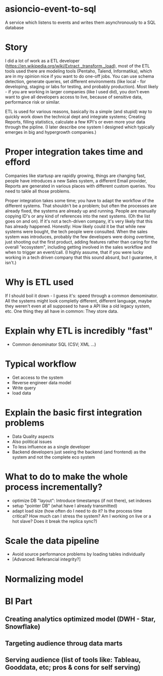 # asioncio-event-to-sql
A service which listens to events and writes them asynchronously to a SQL database 



# Story

I did a lot of work as a ETL developer (https://en.wikipedia.org/wiki/Extract,_transform,_load), most of the ETL tools used there are modeling tools (Pentaho, Talend, Informatika), which are in my opinion nice if you want to do one-off jobs. You can use schema detection, generate queries, set different environments (like local - for developing, staging or labs for testing, and probably production). Most likely - if you are working in larger companies (like I used did), you don't even want to give all developers access to live, because of sensitive data, performance risk or similar.

ETL is used for various reasons, basically its a simple (and stupid) way to quickly work down the technical dept and integrate systems; Creating Reports, filling statistics, calculate a few KPI's or even more your data through the pipline. (I later describe one system I designed which typically emerges in big and hypergrowth companies.)

# Proper integration takes time and efford
Companies like startusp are rapidly growing, things are changing fast, people have introduces a new Sales system, a different Email provider, Reports are generated in various places with different custom queries. You need to takle all those problems.

Proper integration takes some time; you have to adapt the workflow of the different systems. That shouldn't be a problem; but often the processes are already fixed, the systems are already up and running. People are manually copying ID's or any kind of references into the next systems. (Oh the list goes on and on).
If it's not a tech-driven company, it's very likely that this has already happened. Honestly: How likely could it be that while new systems were bought, the tech people were consulted. When the sales system was introduces, probably the few developers were doing overtime, just shooting out the first product, adding features rather than caring for the overall "ecosystem", including getting involved in the sales workflow and when to trigger an event/call. (I highly assume, that if you were lucky working in a tech driven company that this sound absurd, but I guarantee, it isn't.)

# Why is ETL used
If I should boil it down - I guess it's: speed through a common demominator.
All the systems might look completly different, different language, maybe they weren't even at all supposed to have a API like a old legacy system, etc. One thing they all have in common: They store data.

# Explain why ETL is incredibly "fast"
- Common denominator SQL (CSV; XML ...)

# Typical workflow
- Get access to the system
- Reverse engineer data model
- Write query
- load data

# Explain the basic first integration problems 
- Data Quality aspects 
- Also political issues
- To less influence as a single developer
- Backend developers just seeing the backend (and frontend) as the system and not the complete eco system


# What to do to make the whole process incrementally?
- optimize DB "layout": Introduce timestamps (if not there), set indexes
- setup "pointer DB" (what have I already transmitted)
- adapt load size (how often do I need to do it? Is the process time critical? How much can I stress the system? Am I working on live or a hot slave? Does it break the replica sync?) 

# Scale the data pipeline
- Avoid source performance problems by loading tables individually
- [Advanced: Referancial integrity?]
# Normalizing model
# BI Part
## Creating analytics optimized model (DWH - Star, Snowflake)
## Targeting audience throug data marts
## Serving audience (list of tools like: Tableau, Gooddata, etc; pros & cons for self serving)


